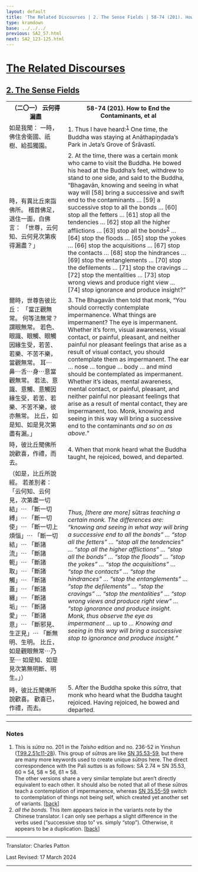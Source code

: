 ```yaml
---
layout: default
title: 'The Related Discourses | 2. The Sense Fields | 58-74 (201). How to End the Contaminants, et al'
type: kramdown
base: ../../../
previous: SA2_57.html
next: SA2_123-125.html
---
```


<h1><a href='(../index.html)'>The Related Discourses</a></h1>
<h2><a href='index.html'>2. The Sense Fields</a></h2>

<table class="trans">
  <th class='ch'>（二〇一） 云何得漏盡</th>
  <th class='en'>58-74 (201). How to End the Contaminants, et al</th>
  <tr>
    <td title='t99.2.51c11'>如是我聞： 一時，佛住舍衛國、祇樹、給孤獨園。</td>
    <td id='p1'>1. Thus I have heard:<sup id="ref1"><a href="#n1">1</a></sup> One time, the Buddha was staying at Anāthapiṇḍada’s Park in Jeta’s Grove of Śrāvastī.</td>
  </tr>
  <tr>
    <td title='t99.2.51c12'>時，有異比丘來詣佛所。 稽首佛足，退住一面，白佛言： 「世尊，云何知、云何見次第疾得漏盡？」</td>
    <td id='p2'>2. At the time, there was a certain monk who came to visit the Buddha. He bowed his head at the Buddha’s feet, withdrew to stand to one side, and said to the Buddha, “Bhagavān, knowing and seeing in what way will [58] bring a successive and swift end to the contaminants … [59] a successive stop to all the bonds … [60] stop all the fetters … [61] stop all the tendencies … [62] stop all the higher afflictions … [63] stop all the bonds<sup id="ref2"><a href="#n2">2</a></sup> … [64] stop the floods … [65] stop the yokes … [66] stop the acquisitions … [67] stop the contacts … [68] stop the hindrances … [69] stop the entanglements … [70] stop the defilements … [71] stop the cravings … [72] stop the mentalities … [73] stop wrong views and produce right view … [74] stop ignorance and produce insight?”</td>
  </tr>
  <tr>
    <td title='t99.2.51c14'>爾時，世尊告彼比丘： 「當正觀無常。 何等法無常？ 謂眼無常。 若色、眼識、眼觸、眼觸因緣生受，若苦、若樂、不苦不樂，當觀無常。 耳⋯鼻⋯舌⋯身⋯意當觀無常。 若法、意識、意觸、意觸因緣生受，若苦、若樂、不苦不樂，彼亦無常。 比丘，如是知、如是見次第盡有漏。」</td>
    <td id='p3'>3. The Bhagavān then told that monk, “You should correctly contemplate impermanence. What things are impermanent? The eye is impermanent. Whether it’s form, visual awareness, visual contact, or painful, pleasant, and neither painful nor pleasant feelings that arise as a result of visual contact, you should contemplate them as impermanent. The ear … nose … tongue … body … and mind should be contemplated as impermanent. Whether it’s ideas, mental awareness, mental contact, or painful, pleasant, and neither painful nor pleasant feelings that arise as a result of mental contact, they are impermanent, too. Monk, knowing and seeing in this way will bring a successive end to the contaminants <em>and so on as above</em>.”</td>
  </tr>
  <tr>
    <td title='t99.2.51c20'>時，彼比丘聞佛所說歡喜，作禮，而去。</td>
    <td id='p4'>4. When that monk heard what the Buddha taught, he rejoiced, bowed, and departed.</td>
  </tr>
  <tr>
    <td title='t99.2.51c21'>（如是，比丘所說經。 若差別者： 「云何知、云何見，次第盡一切結」⋯ 「斷一切縛」⋯ 「斷一切使」⋯ 「斷一切上煩惱」⋯ 「斷一切結」⋯ 「斷諸流」⋯ 「斷諸軛」⋯ 「斷諸取」⋯ 「斷諸觸」⋯ 「斷諸蓋」⋯ 「斷諸纏」⋯ 「斷諸垢」⋯ 「斷諸愛」⋯ 「斷諸意」⋯ 「斷邪見、生正見」⋯ 「斷無明、生明。 比丘，如是觀眼無常⋯乃至⋯ 如是知、如是見次第無明斷、明生。」）</td>
    <td><em>Thus, [there are more] </em>sūtra<em>s teaching a certain monk. The differences are: “knowing and seeing in what way will bring a successive end to all the bonds” … “stop all the fetters” … “stop all the tendencies” … “stop all the higher afflictions” … “stop all the bonds” … “stop the floods” … “stop the yokes” … “stop the acquisitions” … “stop the contacts” … “stop the hindrances” … “stop the entanglements” … “stop the defilements” … “stop the cravings” … “stop the mentalities” … “stop wrong views and produce right view” … “stop ignorance and produce insight. Monk, thus observe the eye as impermanent … </em>up to<em> … Knowing and seeing in this way will bring a successive stop to ignorance and produce insight.”</em></td>
  </tr>
  <tr>
    <td title='t99.2.51c27'>時，彼比丘聞佛所說歡喜。 歡喜已，作禮，而去。</td>
    <td id='p5'>5. After the Buddha spoke this <em>sūtra</em>, that monk who heard what the Buddha taught rejoiced. Having rejoiced, he bowed and departed.</td>
  </tr>
</table>

<hr/>

<h3 id="notes">Notes</h3>

<ol>
<li id="n1">This is <em>sūtra</em> no. 201 in the <cite>Taisho</cite> edition and no. 236-52 in Yinshun (<a href="https://cbetaonline.dila.edu.tw/zh/T02n0099_p0051c11" target="_blank">T99.2.51c11-28</a>). This group of <em>sūtra</em>s are like <a href="https://suttacentral.net/sn35.53" target="_blank">SN 35.53-59</a>, but there are many more keywords used to create unique <em>sūtra</em>s here. The direct correspondence with the Pali <em>sutta</em>s is as follows: SĀ 2.74 ≈ SN 35.53, 60 ≈ 54, 58 ≈ 56, 61 ≈ 58.<br/>The other versions share a very similar template but aren’t directly equivalent to each other. It should also be noted that all of these <em>sūtra</em>s teach a contemplation of impermanence, whereas <a href="https://suttacentral.net/sn35.55" target="_blank">SN 35.55-59</a> switch to contemplation of things not being self, which created yet another set of variants. [<a href="#ref1">back</a>]</li>
<li id="n2"><em>all the bonds.</em> This item appears twice in the variants note by the Chinese translator. I can only see perhaps a slight difference in the verbs used (“successive stop to” vs. simply “stop”). Otherwise, it appears to be a duplication.  [<a href="#ref2">back</a>]</li>
</ol>
<hr/>

<p class="translator">Translator: Charles Patton</p>
<p class='revised'>Last Revised: 17 March 2024</p>

<hr/>